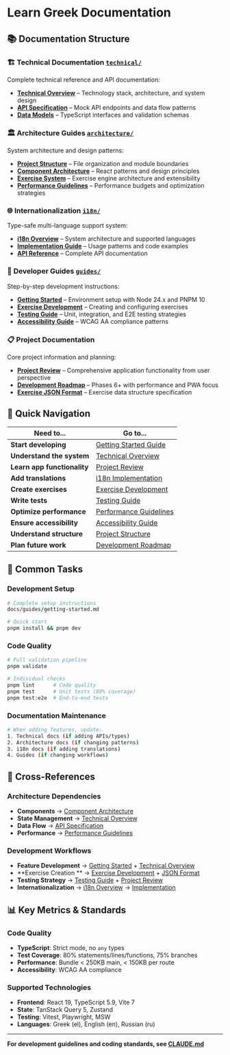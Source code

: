 # Learn Greek Documentation

## 📚 Documentation Structure

### 🏗️ **Technical Documentation** [`technical/`](technical/)

Complete technical reference and API documentation:

- [**Technical Overview**](technical/overview.md) – Technology stack, architecture, and system design
- [**API Specification**](technical/api-specification.md) – Mock API endpoints and data flow patterns
- [**Data Models**](technical/data-models.md) – TypeScript interfaces and validation schemas

### 🏛️ **Architecture Guides** [`architecture/`](architecture/)

System architecture and design patterns:

- [**Project Structure**](architecture/project-structure.md) – File organization and module boundaries
- [**Component Architecture**](architecture/component-architecture.md) – React patterns and design principles
- [**Exercise System**](architecture/exercise-system.md) – Exercise engine architecture and extensibility
- [**Performance Guidelines**](architecture/performance.md) – Performance budgets and optimization strategies

### 🌐 **Internationalization** [`i18n/`](i18n/)

Type-safe multi-language support system:

- [**i18n Overview**](i18n/overview.md) – System architecture and supported languages
- [**Implementation Guide**](i18n/implementation.md) – Usage patterns and code examples
- [**API Reference**](i18n/api-reference.md) – Complete API documentation

### 📖 **Developer Guides** [`guides/`](guides/)

Step-by-step development instructions:

- [**Getting Started**](guides/getting-started.md) – Environment setup with Node 24.x and PNPM 10
- [**Exercise Development**](guides/exercise-development.md) – Creating and configuring exercises
- [**Testing Guide**](guides/testing-guide.md) – Unit, integration, and E2E testing strategies
- [**Accessibility Guide**](guides/accessibility.md) – WCAG AA compliance patterns

### 📋 **Project Documentation**

Core project information and planning:

- [**Project Review**](REVIEW.md) – Comprehensive application functionality from user perspective
- [**Development Roadmap**](ROADMAP.md) – Phases 6+ with performance and PWA focus
- [**Exercise JSON Format**](exercise-json-format.md) – Exercise data structure specification

## 🎯 Quick Navigation

| Need to...                  | Go to...                                               |
|-----------------------------|--------------------------------------------------------|
| **Start developing**        | [Getting Started Guide](guides/getting-started.md)     |
| **Understand the system**   | [Technical Overview](technical/overview.md)            |
| **Learn app functionality** | [Project Review](REVIEW.md)                            |
| **Add translations**        | [i18n Implementation](i18n/implementation.md)          |
| **Create exercises**        | [Exercise Development](guides/exercise-development.md) |
| **Write tests**             | [Testing Guide](guides/testing-guide.md)               |
| **Optimize performance**    | [Performance Guidelines](architecture/performance.md)  |
| **Ensure accessibility**    | [Accessibility Guide](guides/accessibility.md)         |
| **Understand structure**    | [Project Structure](architecture/project-structure.md) |
| **Plan future work**        | [Development Roadmap](ROADMAP.md)                      |

## 🚀 Common Tasks

### Development Setup

```bash
# Complete setup instructions
docs/guides/getting-started.md

# Quick start
pnpm install && pnpm dev
```

### Code Quality

```bash
# Full validation pipeline
pnpm validate

# Individual checks
pnpm lint      # Code quality
pnpm test      # Unit tests (80% coverage)
pnpm test:e2e  # End-to-end tests
```

### Documentation Maintenance

```bash
# When adding features, update:
1. Technical docs (if adding APIs/types)
2. Architecture docs (if changing patterns)
3. i18n docs (if adding translations)
4. Guides (if changing workflows)
```

## 🔗 Cross-References

### Architecture Dependencies

- **Components** → [Component Architecture](architecture/component-architecture.md)
- **State Management** → [Technical Overview](technical/overview.md#state-management)
- **Data Flow** → [API Specification](technical/api-specification.md)
- **Performance** → [Performance Guidelines](architecture/performance.md)

### Development Workflows

- **Feature Development** → [Getting Started](guides/getting-started.md) + [Technical Overview](technical/overview.md)
- **Exercise Creation
  ** → [Exercise Development](guides/exercise-development.md) + [JSON Format](exercise-json-format.md)
- **Testing Strategy** → [Testing Guide](guides/testing-guide.md) + [Project Review](REVIEW.md)
- **Internationalization** → [i18n Overview](i18n/overview.md) → [Implementation](i18n/implementation.md)

## 📊 Key Metrics & Standards

### Code Quality

- **TypeScript**: Strict mode, no `any` types
- **Test Coverage**: 80% statements/lines/functions, 75% branches
- **Performance**: Bundle < 250KB main, < 150KB per route
- **Accessibility**: WCAG AA compliance

### Supported Technologies

- **Frontend**: React 19, TypeScript 5.9, Vite 7
- **State**: TanStack Query 5, Zustand
- **Testing**: Vitest, Playwright, MSW
- **Languages**: Greek (el), English (en), Russian (ru)

---

**For development guidelines and coding standards, see [CLAUDE.md](../CLAUDE.md)**
